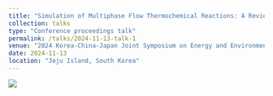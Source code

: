 ```yaml
---
title: "Simulation of Multiphase Flow Thermochemical Reactions: A Review of CFD Theory to CFD-AI Intergration"
collection: talks
type: "Conference proceedings talk"
permalink: /talks/2024-11-13-talk-1
venue: "2024 Korea-China-Japan Joint Symposium on Energy and Environment"
date: 2024-11-13
location: "Jeju Island, South Korea"
---
```


<img src='/images/500x300.png'>
